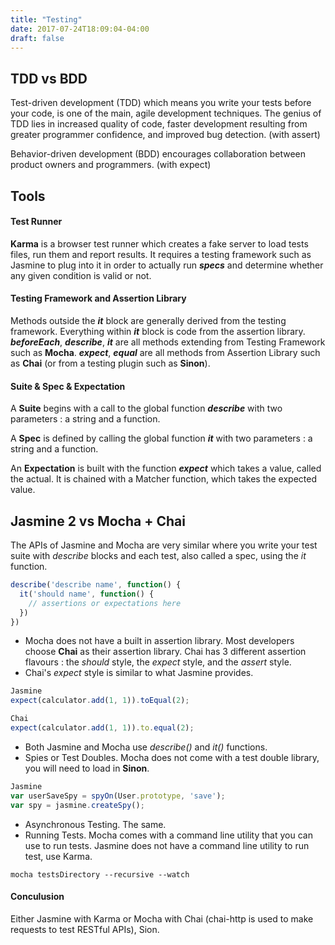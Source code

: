 ```yaml
---
title: "Testing"
date: 2017-07-24T18:09:04-04:00
draft: false
---
```


## TDD vs BDD

Test-driven development (TDD) which means you write your tests before your code, is one of the main, agile development techniques. The genius of TDD lies in increased quality of code, faster development resulting from greater programmer confidence, and improved bug detection. (with assert)

Behavior-driven development (BDD) encourages collaboration between product owners and programmers. (with expect)



## Tools

#### Test Runner

**Karma** is a browser test runner which creates a fake server to load tests files, run them and report results. It requires a testing framework such as Jasmine to plug into it in order to actually run ***specs*** and determine whether any given condition is valid or not.

#### Testing Framework and Assertion Library

Methods outside the ***it*** block are generally derived from the testing framework. Everything within ***it*** block is code from the assertion library. ***beforeEach***, ***describe***, ***it*** are all methods extending from Testing Framework such as **Mocha**. ***expect***, ***equal*** are all methods from Assertion Library such as **Chai** (or from a testing plugin such as **Sinon**).

#### Suite & Spec & Expectation

A **Suite** begins with a call to the global function ***describe*** with two parameters : a string and a function.

A **Spec** is defined by calling the global function ***it*** with two parameters : a string and a function.

An **Expectation** is built with the function ***expect*** which takes a value, called the actual. It is chained with a Matcher function, which takes the expected value.



## Jasmine 2 vs Mocha + Chai

The APIs of Jasmine and Mocha are very similar where you write your test suite with *describe* blocks and each test, also called a spec, using the *it* function.

```javascript
describe('describe name', function() {
  it('should name', function() {
    // assertions or expectations here
  })
})
```

- Mocha does not have a built in assertion library. Most developers choose **Chai** as their assertion library. Chai has 3 different assertion flavours : the *should* style, the *expect* style, and the *assert* style.
- Chai's *expect* style is similar to what Jasmine provides.

```javascript
Jasmine
expect(calculator.add(1, 1)).toEqual(2);

Chai
expect(calculator.add(1, 1)).to.equal(2);
```

- Both Jasmine and Mocha use *describe()* and *it()* functions.
- Spies or Test Doubles. Mocha does not come with a test double library, you will need to load in **Sinon**.

```javascript
Jasmine
var userSaveSpy = spyOn(User.prototype, 'save');
var spy = jasmine.createSpy();
```

- Asynchronous Testing. The same.
- Running Tests. Mocha comes with a command line utility that you can use to run tests. Jasmine does not have a command line utility to run test, use Karma.

```
mocha testsDirectory --recursive --watch
```

#### Conculusion

Either Jasmine with Karma or Mocha with Chai  (chai-http is used to make requests to test RESTful APIs), Sion.
